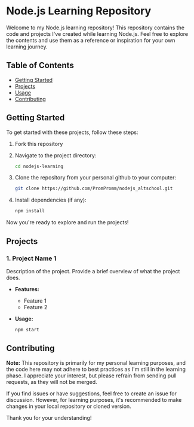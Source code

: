 # Node.js Learning Repository

Welcome to my Node.js learning repository! This repository contains the code and projects I've created while learning Node.js. Feel free to explore the contents and use them as a reference or inspiration for your own learning journey.

## Table of Contents

- [Getting Started](#getting-started)
- [Projects](#projects)
- [Usage](#usage)
- [Contributing](#contributing)

## Getting Started

To get started with these projects, follow these steps:

1. Fork this repository

2. Navigate to the project directory:

   ```bash
   cd nodejs-learning
   ```

3. Clone the repository from your personal github to your computer:

   ```bash
   git clone https://github.com/PromPromm/nodejs_altschool.git
   ```

4. Install dependencies (if any):

   ```bash
   npm install
   ```

Now you're ready to explore and run the projects!

## Projects

### 1. Project Name 1

Description of the project. Provide a brief overview of what the project does.

- **Features:**

  - Feature 1
  - Feature 2

- **Usage:**
  ```bash
  npm start
  ```

## Contributing

**Note:** This repository is primarily for my personal learning purposes, and the code here may not adhere to best practices as I'm still in the learning phase. I appreciate your interest, but please refrain from sending pull requests, as they will not be merged.

If you find issues or have suggestions, feel free to create an issue for discussion. However, for learning purposes, it's recommended to make changes in your local repository or cloned version.

Thank you for your understanding!

```

```
